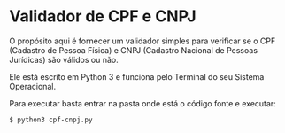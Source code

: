 # Validador de CPF e CNPJ

O propósito aqui é fornecer um validador simples para verificar se o CPF (Cadastro de Pessoa Física) e CNPJ (Cadastro Nacional de Pessoas Jurídicas) são válidos ou não.

Ele está escrito em Python 3 e funciona pelo Terminal do seu Sistema Operacional.

Para executar basta entrar na pasta onde está o código fonte e executar:

```
$ python3 cpf-cnpj.py
```

